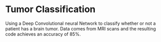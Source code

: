 # Tumor Classification
Using a Deep Convolutional neural Network to classify whether or not a patient has a brain tumor. 
Data comes from MRI scans and the resulting code achieves an accuracy of 85%.
